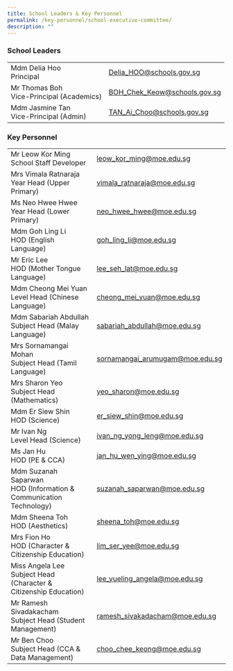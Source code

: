 ```yaml
---
title: School Leaders & Key Personnel
permalink: /key-personnel/school-executive-committee/
description: ""
---
```

### **School Leaders**

<table>
<tbody>

<tr>
<td style="text-align: left;">Mdm Delia Hoo<br>Principal</td>
<td style="text-align: left;"><a href="mailto:Delia_HOO@schools.gov.sg" target="">Delia_HOO@schools.gov.sg</a></td>
</tr>
	
<tr>
<td style="text-align: left;">Mr Thomas Boh<br>Vice-Principal (Academics)</td>
<td style="text-align: left;"><a href="mailto:BOH_Chek_Keow@schools.gov.sg" target="">BOH_Chek_Keow@schools.gov.sg</a></td>
</tr>
	
	
<tr>
<td style="text-align: left;">Mdm Jasmine Tan<br>Vice-Principal (Admin)</td>
<td style="text-align: left;"><a href="mailto:TAN_Ai_Choo@schools.gov.sg" target="">TAN_Ai_Choo@schools.gov.sg</a></td>
</tr>


</tbody>
</table>


### **Key Personnel**
<table>
<tbody>

<tr>
<td style="text-align: left;">Mr Leow Kor Ming<br>School Staff Developer</td>
<td style="text-align: left;"><a href="mailto:leow_kor_ming@moe.edu.sg" target="">leow_kor_ming@moe.edu.sg</a></td>
</tr>
	
<tr>
<td style="text-align: left;">Mrs Vimala Ratnaraja<br>Year Head (Upper Primary)</td>
<td style="text-align: left;"><a href="mailto:vimala_ratnaraja@moe.edu.sg" target="">vimala_ratnaraja@moe.edu.sg</a></td>
	
	
</tr><tr>
</tr><tr>
<td style="text-align: left;">Ms Neo Hwee Hwee<br>Year Head (Lower Primary)</td>
<td style="text-align: left;"><a href="mailto:neo_hwee_hwee@moe.edu.sg" target="">neo_hwee_hwee@moe.edu.sg</a></td>
</tr>
	<tr>
<td style="text-align: left;">Mdm Goh Ling Li<br>HOD (English Language)</td>
<td style="text-align: left;"><a href="mailto:goh_ling_li@moe.edu.sg" target="">goh_ling_li@moe.edu.sg</a></td>
</tr>

<tr><td style="text-align: left;">Mr Eric Lee<br>HOD (Mother Tongue Language)</td>
<td style="text-align: left;"><a href="mailto:lee_seh_lat@moe.edu.sg" target="">lee_seh_lat@moe.edu.sg</a></td>
</tr>
	<tr>
<td style="text-align: left;">Mdm Cheong Mei Yuan<br>Level Head (Chinese Language)</td>
<td style="text-align: left;"><a href="mailto:cheong_mei_yuan@moe.edu.sg" target="">cheong_mei_yuan@moe.edu.sg</a></td>
</tr>
<tr><td style="text-align: left;">Mdm Sabariah Abdullah<br>Subject Head (Malay Language)</td>
<td style="text-align: left;"><a href="mailto:sabariah_abdullah@moe.edu.sg" target="">sabariah_abdullah@moe.edu.sg</a></td>
</tr>

<tr><td style="text-align: left;">Mrs Sornamangai Mohan<br>Subject Head (Tamil Language)</td>
<td style="text-align: left;"><a href="mailto:sornamangai_arumugam@moe.edu.sg" target="">sornamangai_arumugam@moe.edu.sg </a></td>
</tr>

<tr><td style="text-align: left;">Mrs Sharon Yeo<br>Subject Head (Mathematics)</td>
<td style="text-align: left;"><a href="mailto:yeo_sharon@moe.edu.sg" target="">yeo_sharon@moe.edu.sg </a></td>
</tr>

<tr><td style="text-align: left;">Mdm Er Siew Shin<br>HOD (Science)</td>
<td style="text-align: left;"><a href="mailto:er_siew_shin@moe.edu.sg" target="">er_siew_shin@moe.edu.sg </a></td>
</tr>

<tr><td style="text-align: left;">Mr Ivan Ng<br>Level Head (Science)</td>
<td style="text-align: left;"><a href="mailto:ivan_ng_yong_leng@moe.edu.sg" target="">ivan_ng_yong_leng@moe.edu.sg </a></td>
</tr>

<tr><td style="text-align: left;">Ms Jan Hu<br>HOD  (PE &amp; CCA)</td>
<td style="text-align: left;"><a href="mailto:jan_hu_wen_ying@moe.edu.sg" target="">jan_hu_wen_ying@moe.edu.sg </a></td>
</tr>

<tr><td style="text-align: left;">Mdm Suzanah Saparwan<br>HOD  (Information &amp; Communication Technology)</td>
<td style="text-align: left;"><a href="mailto:suzanah_saparwan@moe.edu.sg" target="">suzanah_saparwan@moe.edu.sg </a></td>
</tr>

<tr><td style="text-align: left;">Mdm Sheena Toh <br>HOD (Aesthetics)</td>
<td style="text-align: left;"><a href="mailto:sheena_toh@moe.edu.sg" target="">sheena_toh@moe.edu.sg </a></td>
</tr>

<tr><td style="text-align: left;">Mrs Fion Ho <br>HOD (Character &amp; Citizenship Education)</td>
<td style="text-align: left;"><a href="mailto:lim_ser_yee@moe.edu.sg" target="">lim_ser_yee@moe.edu.sg </a></td>
</tr>

<tr><td style="text-align: left;">Miss Angela Lee <br>Subject Head (Character &amp; Citizenship Education)</td>
<td style="text-align: left;"><a href="mailto:lee_yueling_angela@moe.edu.sg" target="">lee_yueling_angela@moe.edu.sg </a></td>
</tr>

<tr><td style="text-align: left;">Mr Ramesh Sivadakacham  <br>Subject Head (Student Management)</td>
<td style="text-align: left;"><a href="mailto:lee_yueling_angela@moe.edu.sg" target="">ramesh_sivakadacham@moe.edu.sg </a></td>
</tr>

<tr><td style="text-align: left;">Mr Ben Choo  <br>Subject Head (CCA &amp; Data Management)</td>
<td style="text-align: left;"><a href="mailto:choo_chee_keong@moe.edu.sg" target="">choo_chee_keong@moe.edu.sg </a></td>
</tr>


</tbody>
</table>